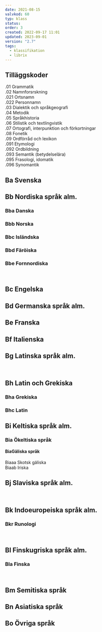 ```yaml
---
date: 2021-08-15
valvkod: 60
typ: klass
status: 
order: 3
created: 2022-09-17 11:01
updated: 2023-09-01
version: "2.7"
tags:
  - klassifikation
  - librix
---
```


## Tilläggskoder
.01 Grammatik<br>
.02	Namnforsrskning<br>
.021 Ortsnamn<br>
.022 Personnamn<br>
.03	Dialektik och språkgeografi<br>
.04	Metodik<br>
.05	Språkhistoria<br>
.06	Stilistik och textlingvistik<br>
.07	Ortografi, interpunktion och förkortningar<br>
.08	Fonetik<br>
.09	Ordförråd och lexikon<br>
.091 Etymologi<br>
.092 Ordbildning<br>
.093 Semantik (betydelselära)<br>
.095 Frasologi, idomatik<br>
.096 Synomantik<br>

## Ba Svenska
## Bb Nordiska språk alm.
### Bba Danska
### Bbb Norska
### Bbc Isländska
### Bbd Färöiska
### Bbe Fornnordiska
<br>

## Bc Engelska
## Bd Germanska språk alm.
## Be Franska
## Bf Italienska
## Bg Latinska språk alm.
<br>

## Bh Latin och Grekiska
### Bha Grekiska
### Bhc Latin

## Bi Keltiska språk alm.
### Bia Ökeltiska språk
#### BiaGäliska språk
Biaaa Skotsk gäliska<br>
Biaab Iriska<br>

## Bj Slaviska språk alm.
<br>

## Bk Indoeuropeiska språk alm.
### Bkr Runologi
<br>

## Bl Finskugriska språk alm.
### Bla Finska
<br>

## Bm Semitiska språk
## Bn Asiatiska språk
## Bo Övriga språk
